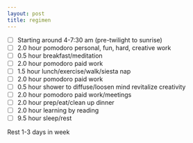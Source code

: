```yaml
---
layout: post
title: regimen
---
```


- [ ] Starting around 4-7:30 am (pre-twilight to sunrise)
- [ ] 2.0 hour pomodoro personal, fun, hard, creative work
- [ ] 0.5 hour breakfast/meditation
- [ ] 2.0 hour pomodoro paid work
- [ ] 1.5 hour lunch/exercise/walk/siesta nap
- [ ] 2.0 hour pomodoro paid work
- [ ] 0.5 hour shower to diffuse/loosen mind revitalize creativity
- [ ] 2.0 hour pomodoro paid work/meetings
- [ ] 2.0 hour prep/eat/clean up dinner
- [ ] 2.0 hour learning by reading
- [ ] 9.5 hour sleep/rest

Rest 1-3 days in week
